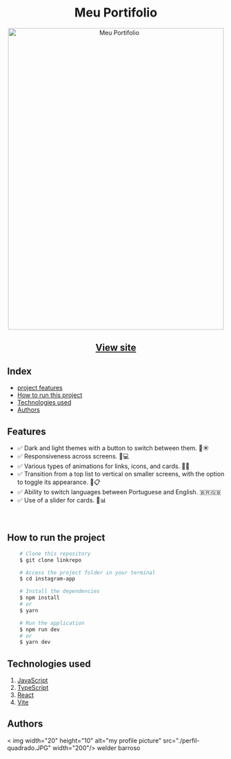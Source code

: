 <h1 align="center">Meu Portifolio</h1>

<div align="center">
  <img width="500" height="700" src="printScreenPortfolio.png" alt="Meu Portifolio"/>
</div>

<h2 align="center"><a href="https://welderbarroso.netlify.app/">View site</a></h2>

## Index

- <a href="#funcionalidades-do-projeto">project features</a>
- <a href="#como-rodar">How to run this project</a>
- <a href="#tecnologias-ultilizadas">Technologies used</a>
- <a href="#pessoas-autoras">Authors</a>

<h2 id="funcionalidades-do-projeto">Features</h2>

- ✅ Dark and light themes with a button to switch between them. 🌙☀️
- ✅ Responsiveness across screens. 📱💻
- ✅ Various types of animations for links, icons, and cards. 🎨✨
- ✅ Transition from a top list to vertical on smaller screens, with the option to toggle its appearance. 🔄📋
- ✅ Ability to switch languages between Portuguese and English. 🇧🇷🇬🇧
- ✅ Use of a slider for cards. 🎠📊

<br>

<h2 id="como-rodar">How to run the project</h2>

```bash
    # Clone this repository
    $ git clone linkrepo

    # Access the project folder in your terminal
    $ cd instagram-app

    # Install the dependencies
    $ npm install
    # or
    $ yarn

    # Run the application
    $ npm run dev
    # or
    $ yarn dev
```
<h2 id="tecnologias-ultilizadas">Technologies used</h2> 

1. [JavaScript](https://developer.mozilla.org/pt-BR/docs/Web/JavaScript)
2. [TypeScript](https://www.typescriptlang.org/docs/)
3. [React](https://react.dev/)
4. [Vite](https://vitejs.dev/guide/)

<h2 id="pessoas-autoras">Authors</h2> 
< img width="20" height="10" alt="my profile picture" src="./perfil-quadrado.JPG" width="200"/>
welder barroso
